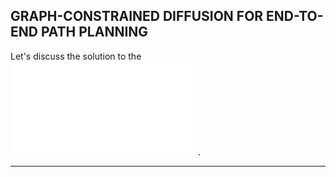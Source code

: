 ##  GRAPH-CONSTRAINED DIFFUSION FOR END-TO-END PATH PLANNING

Let's discuss the solution to the ![problem](/Survey/Problem.md). 

---

